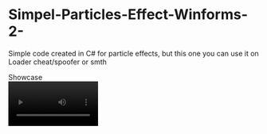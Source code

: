 # Simpel-Particles-Effect-Winforms-2-
Simple code created in C# for particle effects, but this one you can use it on Loader cheat/spoofer or smth

Showcase </br>
<video src='showcase.mp4' width=180/>
